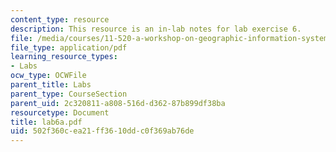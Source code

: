 ```yaml
---
content_type: resource
description: This resource is an in-lab notes for lab exercise 6.
file: /media/courses/11-520-a-workshop-on-geographic-information-systems-fall-2005/502f360cea21ff3610ddc0f369ab76de_lab6a.pdf
file_type: application/pdf
learning_resource_types:
- Labs
ocw_type: OCWFile
parent_title: Labs
parent_type: CourseSection
parent_uid: 2c320811-a808-516d-d362-87b899df38ba
resourcetype: Document
title: lab6a.pdf
uid: 502f360c-ea21-ff36-10dd-c0f369ab76de
---
```

